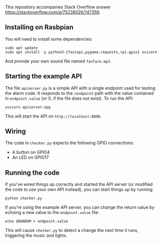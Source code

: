 This repository accompanies Stack Overflow answer <https://stackoverflow.com/a/75238026/147356>.

## Installing on Rasbpian

You will need to install some dependencies:

```
sudo apt update
sudo apt install -y python3-{fastapi,pygame,requests,rpi.gpio} uvicorn
```

And provide your own sound file named `fanfare.mp3`.

## Starting the example API

The file `apiserver.py` is a simple API with a single endpoint used for testing the alarm code. It responds to the `/endpoint` path with the value contained in `endpoint.value` (or 0, if the file does not exist). To run the API:

```
uvicorn apiserver:app
```

This will start the API on `http://localhost:8000`.

## Wiring

The code in `checker.py` expects the following GPIO connections:

- A button on GPIO4
- An LED on GPIO17

## Running the code

If you've wired things up correctly and started the API server (or modified the code to use your own API instead), you can start things up by running:

```
python checker.py
```

If you're using the example API server, you can change the return value by echoing a new value to the `endpoint.value` file:

```
echo $RANDOM > endpoint.value
```

This will cause `checker.py` to detect a change the next time it runs, triggering the music and lights.
